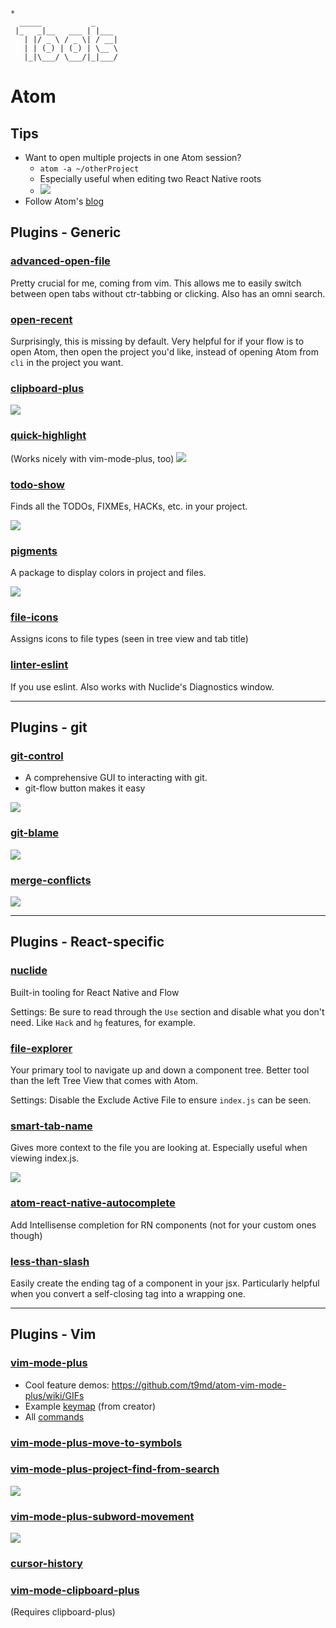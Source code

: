 ```
*
  _____           _     
 |_   _|__   ___ | |___
   | |/ _ \ / _ \| / __|
   | | (_) | (_) | \__ \
   |_|\___/ \___/|_|___/
```

# Atom
## Tips
- Want to open multiple projects in one Atom session?
  - `atom -a ~/otherProject`
  - Especially useful when editing two React Native roots
  - ![](http://blog.atom.io/img/posts/atom-add-command-line.gif)
- Follow Atom's [blog](http://blog.atom.io/)

## Plugins - Generic
### [advanced-open-file](https://atom.io/packages/advanced-open-file)
Pretty crucial for me, coming from vim. This allows me to easily switch between open tabs without ctr-tabbing or clicking. Also has an omni search.

### [open-recent](https://atom.io/packages/open-recent)
Surprisingly, this is missing by default. Very helpful for if your flow is to open Atom, then open the project you'd like, instead of opening Atom from `cli` in the project you want.

### [clipboard-plus](https://atom.io/packages/clipboard-plus)
![](https://i.github-camo.com/3e515033ac645bfe2e94d5d073176934e5254f66/687474703a2f2f692e6779617a6f2e636f6d2f34386366633636633866386237363636656662373333346439323866316139652e676966)

### [quick-highlight](https://atom.io/packages/quick-highlight)
(Works nicely with vim-mode-plus, too)
![](https://i.github-camo.com/43ddccfcf8c24c01abd6d94439e3be7ca643d7e3/68747470733a2f2f7261772e67697468756275736572636f6e74656e742e636f6d2f74396d642f74396d642f663531623865323131653965643865643435353035336265353264353530356461383736623239382f696d672f61746f6d2d717569636b2d686967686c696768742e676966)

### [todo-show](https://atom.io/packages/todo-show)
Finds all the TODOs, FIXMEs, HACKs, etc. in your project.

![](https://i.github-camo.com/f15ae70a5e4f1078889fba95bcfdfdec75306a28/68747470733a2f2f7261772e67697468756275736572636f6e74656e742e636f6d2f6d726f64616c67616172642f61746f6d2d746f646f2d73686f772f6d61737465722f73637265656e73686f74732f707265766965772e706e67)

### [pigments](https://atom.io/packages/pigments)
A package to display colors in project and files.

![](https://i.github-camo.com/16c0c12a183c6f57fb33481984593a515777d5e8/68747470733a2f2f6769746875622e636f6d2f61626533332f61746f6d2d7069676d656e74732f626c6f622f6d61737465722f7265736f75726365732f7069676d656e74732e6769663f7261773d74727565)

### [file-icons](https://atom.io/packages/file-icons)
Assigns icons to file types (seen in tree view and tab title)


### [linter-eslint](https://atom.io/packages/linter-eslint)
If you use eslint. Also works with Nuclide's Diagnostics window.

---

## Plugins - git
### [git-control](https://atom.io/packages/git-control)
- A comprehensive GUI to interacting with git.
- git-flow button makes it easy

![](https://i.github-camo.com/e35620a073ae64498e9dbff837aa273d3dcb263d/68747470733a2f2f7261772e67697468756275736572636f6e74656e742e636f6d2f6a61636f67722f61746f6d2d6769742d636f6e74726f6c2f6d61737465722f73637265656e73686f74732f6769742d30312e706e67)

### [git-blame](https://atom.io/packages/git-blame)
![](https://i.github-camo.com/48e49f0c648a225aa35bebaaff21d437b5b0461b/68747470733a2f2f7261772e67697468756275736572636f6e74656e742e636f6d2f616c6578636f7272652f6769742d626c616d652f6d61737465722f696d616765732f73637265656e2d73686f742e706e67)

### [merge-conflicts](https://atom.io/packages/merge-conflicts)
![](https://i.github-camo.com/44ff44f156f274b8799022e44bcacb804fadc08a/68747470733a2f2f7261772e6769746875622e636f6d2f736d61736877696c736f6e2f6d657267652d636f6e666c696374732f6d61737465722f646f63732f636f6e666c6963742d7265736f6c7574696f6e2e676966)

---

## Plugins - React-specific
### [nuclide](https://atom.io/packages/nuclide)
Built-in tooling for React Native and Flow

Settings: Be sure to read through the `Use` section and disable what you don't need. Like `Hack` and `hg` features, for example.

### [file-explorer](https://atom.io/packages/file-explorer)
Your primary tool to navigate up and down a component tree. Better tool than the left Tree View that comes with Atom.

Settings: Disable the Exclude Active File to ensure `index.js` can be seen.

### [smart-tab-name](https://atom.io/packages/smart-tab-name)
Gives more context to the file you are looking at. Especially useful when viewing index.js.

![](https://i.github-camo.com/164d4406df3f766fdce0608217f98a1eaf153cd4/68747470733a2f2f6769746875622e636f6d2f4d6f4f782f61746f6d2d736d6172742d7461622d6e616d652f7261772f6d61737465722f73637265656e73686f74732f6f6e652d666f6c6465722e706e67)

### [atom-react-native-autocomplete](https://atom.io/packages/atom-react-native-autocomplete)
Add Intellisense completion for RN components (not for your custom ones though)

### [less-than-slash](https://atom.io/packages/less-than-slash)
Easily create the ending tag of a component in your jsx. Particularly helpful when you convert a self-closing tag into a wrapping one.

---

## Plugins - Vim
### [vim-mode-plus](https://atom.io/packages/vim-mode-plus)
- Cool feature demos: https://github.com/t9md/atom-vim-mode-plus/wiki/GIFs
- Example [keymap](https://github.com/t9md/atom-vim-mode-plus/wiki/Keymap-example) (from creator)
- All [commands](https://github.com/t9md/atom-vim-mode-plus/wiki/Commands)

### [vim-mode-plus-move-to-symbols](https://atom.io/packages/vim-mode-plus-move-to-symbols)

### [vim-mode-plus-project-find-from-search](https://atom.io/packages/vim-mode-plus-project-find-from-search)
![](https://i.github-camo.com/2c20ce2edd235c941fcfd02bb3505c9206e3972e/68747470733a2f2f7261772e67697468756275736572636f6e74656e742e636f6d2f74396d642f74396d642f383430393230653531613931323736623630623232626533366663353966383733393765656330342f696d672f76696d2d6d6f64652d706c75732f766d702d70726f6a6563742d66696e642d66726f6d2d7365617263682e676966)

### [vim-mode-plus-subword-movement](https://atom.io/packages/vim-mode-plus-subword-movement)
![](https://i.github-camo.com/924801915b3f57d4a44b537a6a5b94756819c367/68747470733a2f2f676973742e6769746875622e636f6d2f63727368642f36663335393164636237336561383766656264302f7261772f316366306532643030636562363165326163663435623436633963653562666631303637333334392f4c4243757a4d593975542e676966)

### [cursor-history](https://atom.io/packages/cursor-history)

### [vim-mode-clipboard-plus](https://atom.io/packages/vim-mode-clipboard-plus)
(Requires clipboard-plus)

